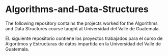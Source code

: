 # Algorithms-and-Data-Structures
The following repository contains the projects worked for the Algorithms and Data Structures course taught at Universidad del Valle de Guatemala.

EL siguiente repositorio contiene los proyectos trabajados para el curso de Algoritmos y Estructuras de datos impartida en la Universidad del Valle de Guatemala.
